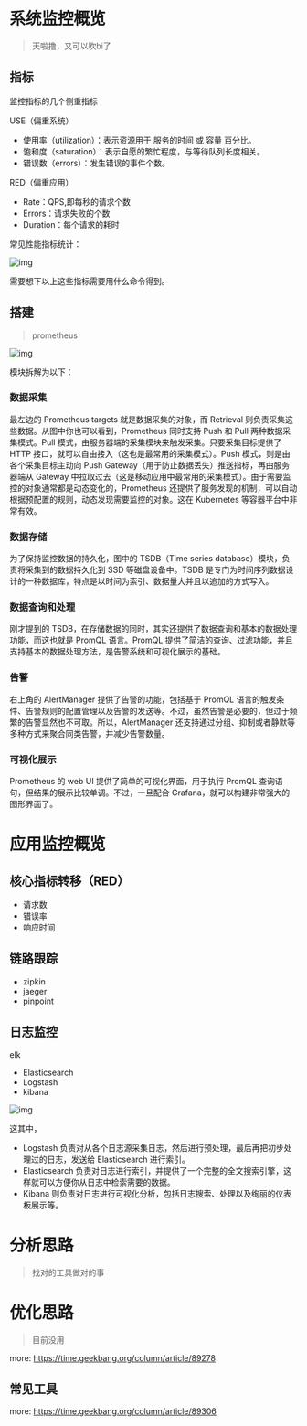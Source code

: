 # 系统监控概览

> 天啦撸，又可以吹bi了

## 指标

监控指标的几个侧重指标

USE（偏重系统）

- 使用率（utilization）：表示资源用于 服务的时间 或 容量 百分比。
- 饱和度（saturation）：表示自愿的繁忙程度，与等待队列长度相关。
- 错误数（errors）：发生错误的事件个数。

RED（偏重应用）

- Rate：QPS,即每秒的请求个数
- Errors：请求失败的个数
- Duration：每个请求的耗时

常见性能指标统计：

![img](http://picgo.vipkk.work/20200714212112.png)

需要想下以上这些指标需要用什么命令得到。



## 搭建

> prometheus

![img](http://picgo.vipkk.work/20200714212207.png)

模块拆解为以下：

### 数据采集

最左边的 Prometheus targets 就是数据采集的对象，而 Retrieval 则负责采集这些数据。从图中你也可以看到，Prometheus 同时支持 Push 和 Pull 两种数据采集模式。Pull 模式，由服务器端的采集模块来触发采集。只要采集目标提供了 HTTP 接口，就可以自由接入（这也是最常用的采集模式）。Push 模式，则是由各个采集目标主动向 Push Gateway（用于防止数据丢失）推送指标，再由服务器端从 Gateway 中拉取过去（这是移动应用中最常用的采集模式）。由于需要监控的对象通常都是动态变化的，Prometheus 还提供了服务发现的机制，可以自动根据预配置的规则，动态发现需要监控的对象。这在 Kubernetes 等容器平台中非常有效。

### 数据存储

为了保持监控数据的持久化，图中的 TSDB（Time series database）模块，负责将采集到的数据持久化到 SSD 等磁盘设备中。TSDB 是专门为时间序列数据设计的一种数据库，特点是以时间为索引、数据量大并且以追加的方式写入。

### 数据查询和处理

刚才提到的 TSDB，在存储数据的同时，其实还提供了数据查询和基本的数据处理功能，而这也就是 PromQL 语言。PromQL 提供了简洁的查询、过滤功能，并且支持基本的数据处理方法，是告警系统和可视化展示的基础。

### 告警

右上角的 AlertManager 提供了告警的功能，包括基于 PromQL 语言的触发条件、告警规则的配置管理以及告警的发送等。不过，虽然告警是必要的，但过于频繁的告警显然也不可取。所以，AlertManager 还支持通过分组、抑制或者静默等多种方式来聚合同类告警，并减少告警数量。

### 可视化展示

Prometheus 的 web UI 提供了简单的可视化界面，用于执行 PromQL 查询语句，但结果的展示比较单调。不过，一旦配合 Grafana，就可以构建非常强大的图形界面了。



# 应用监控概览

## 核心指标转移（RED）

- 请求数
- 错误率
- 响应时间

## 链路跟踪

- zipkin
- jaeger
- pinpoint

## 日志监控

elk

- Elasticsearch
- Logstash
- kibana

![img](http://picgo.vipkk.work/20200714213632.png)

这其中，

- Logstash 负责对从各个日志源采集日志，然后进行预处理，最后再把初步处理过的日志，发送给 Elasticsearch 进行索引。
- Elasticsearch 负责对日志进行索引，并提供了一个完整的全文搜索引擎，这样就可以方便你从日志中检索需要的数据。
- Kibana 则负责对日志进行可视化分析，包括日志搜索、处理以及绚丽的仪表板展示等。



# 分析思路

> 找对的工具做对的事



# 优化思路

> 目前没用

more: https://time.geekbang.org/column/article/89278



## 常见工具

more: https://time.geekbang.org/column/article/89306









